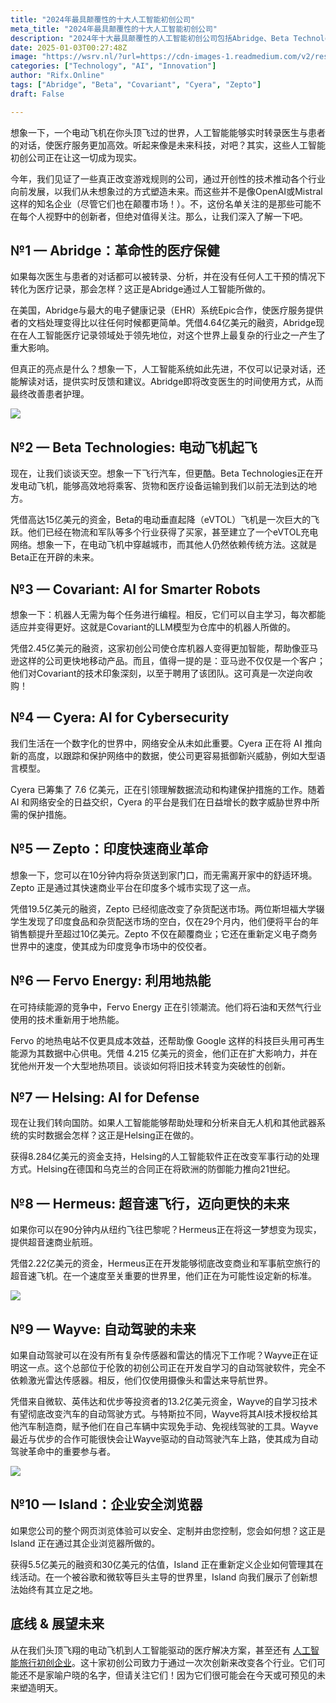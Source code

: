 ```yaml
---
title: "2024年最具颠覆性的十大人工智能初创公司"
meta_title: "2024年最具颠覆性的十大人工智能初创公司"
description: "2024年十大最具颠覆性的人工智能初创公司包括Abridge、Beta Technologies、Covariant等。这些公司通过创新技术，推动医疗、航空、机器人、网络安全等多个行业的发展。Abridge专注于医疗记录的自动化，Beta Technologies开发电动飞机，Covariant使仓库机器人更加智能，Cyera加强网络安全，Zepto在印度实现快速杂货配送，Fervo Energy利用地热能，Helsing助力军事数据分析，Hermeus提供超音速飞行，Wayve推进自动驾驶技术，Island重塑企业浏览体验。这些初创公司虽不为人熟知，但可能会在未来产生重大影响。"
date: 2025-01-03T00:27:48Z
image: "https://wsrv.nl/?url=https://cdn-images-1.readmedium.com/v2/resize:fit:800/0*zNNBhEbHMFMnGWdY"
categories: ["Technology", "AI", "Innovation"]
author: "Rifx.Online"
tags: ["Abridge", "Beta", "Covariant", "Cyera", "Zepto"]
draft: False

---
```


想象一下，一个电动飞机在你头顶飞过的世界，人工智能能够实时转录医生与患者的对话，使医疗服务更加高效。听起来像是未来科技，对吧？其实，这些人工智能初创公司正在让这一切成为现实。

今年，我们见证了一些真正改变游戏规则的公司，通过开创性的技术推动各个行业向前发展，以我们从未想象过的方式塑造未来。而这些并不是像OpenAI或Mistral这样的知名企业（尽管它们也在颠覆市场！）。不，这份名单关注的是那些可能不在每个人视野中的创新者，但绝对值得关注。那么，让我们深入了解一下吧。



## №1 — Abridge：革命性的医疗保健

如果每次医生与患者的对话都可以被转录、分析，并在没有任何人工干预的情况下转化为医疗记录，那会怎样？这正是Abridge通过人工智能所做的。

在美国，Abridge与最大的电子健康记录（EHR）系统Epic合作，使医疗服务提供者的文档处理变得比以往任何时候都更简单。凭借4.64亿美元的融资，Abridge现在在人工智能医疗记录领域处于领先地位，对这个世界上最复杂的行业之一产生了重大影响。

但真正的亮点是什么？想象一下，人工智能系统如此先进，不仅可以记录对话，还能解读对话，提供实时反馈和建议。Abridge即将改变医生的时间使用方式，从而最终改善患者护理。

![](https://wsrv.nl/?url=https://cdn-images-1.readmedium.com/v2/resize:fit:800/0*8FDRwHAiWzVdhbPA)

## №2 — Beta Technologies: 电动飞机起飞

现在，让我们谈谈天空。想象一下飞行汽车，但更酷。Beta Technologies正在开发电动飞机，能够高效地将乘客、货物和医疗设备运输到我们以前无法到达的地方。

凭借高达15亿美元的资金，Beta的电动垂直起降（eVTOL）飞机是一次巨大的飞跃。他们已经在物流和军队等多个行业获得了买家，甚至建立了一个eVTOL充电网络。想象一下，在电动飞机中穿越城市，而其他人仍然依赖传统方法。这就是Beta正在开辟的未来。

## №3 — Covariant: AI for Smarter Robots

想象一下：机器人无需为每个任务进行编程。相反，它们可以自主学习，每次都能适应并变得更好。这就是Covariant的LLM模型为仓库中的机器人所做的。

凭借2.45亿美元的融资，这家初创公司使仓库机器人变得更加智能，帮助像亚马逊这样的公司更快地移动产品。而且，值得一提的是：亚马逊不仅仅是一个客户；他们对Covariant的技术印象深刻，以至于聘用了该团队。这可真是一次逆向收购！

## №4 — Cyera: AI for Cybersecurity

我们生活在一个数字化的世界中，网络安全从未如此重要。Cyera 正在将 AI 推向新的高度，以跟踪和保护网络中的数据，使公司更容易抵御新兴威胁，例如大型语言模型。

Cyera 已筹集了 7.6 亿美元，正在引领理解数据流动和构建保护措施的工作。随着 AI 和网络安全的日益交织，Cyera 的平台是我们在日益增长的数字威胁世界中所需的保护措施。

## №5 — Zepto：印度快速商业革命

想象一下，您可以在10分钟内将杂货送到家门口，而无需离开家中的舒适环境。Zepto 正是通过其快速商业平台在印度多个城市实现了这一点。

凭借19.5亿美元的融资，Zepto 已经彻底改变了杂货配送市场。两位斯坦福大学辍学生发现了印度食品和杂货配送市场的空白，仅在29个月内，他们便将平台的年销售额提升至超过10亿美元。Zepto 不仅在颠覆商业；它还在重新定义电子商务世界中的速度，使其成为印度竞争市场中的佼佼者。

## №6 — Fervo Energy: 利用地热能

在可持续能源的竞争中，Fervo Energy 正在引领潮流。他们将石油和天然气行业使用的技术重新用于地热能。

Fervo 的地热电站不仅更具成本效益，还帮助像 Google 这样的科技巨头用可再生能源为其数据中心供电。凭借 4.215 亿美元的资金，他们正在扩大影响力，并在犹他州开发一个大型地热项目。谈谈如何将旧技术转变为突破性的创新。

## №7 — Helsing: AI for Defense

现在让我们转向国防。如果人工智能能够帮助处理和分析来自无人机和其他武器系统的实时数据会怎样？这正是Helsing正在做的。

获得8.284亿美元的资金支持，Helsing的人工智能软件正在改变军事行动的处理方式。Helsing在德国和乌克兰的合同正在将欧洲的防御能力推向21世纪。

## №8 — Hermeus: 超音速飞行，迈向更快的未来

如果你可以在90分钟内从纽约飞往巴黎呢？Hermeus正在将这一梦想变为现实，提供超音速商业航班。

凭借2.22亿美元的资金，Hermeus正在开发能够彻底改变商业和军事航空旅行的超音速飞机。在一个速度至关重要的世界里，他们正在为可能性设定新的标准。

![](https://wsrv.nl/?url=https://cdn-images-1.readmedium.com/v2/resize:fit:800/0*QHiJ7UnCaTM8u6GN)

## №9 — Wayve: 自动驾驶的未来

如果自动驾驶可以在没有所有复杂传感器和雷达的情况下工作呢？Wayve正在证明这一点。这个总部位于伦敦的初创公司正在开发自学习的自动驾驶软件，完全不依赖激光雷达传感器。相反，他们仅使用摄像头和雷达来导航世界。

凭借来自微软、英伟达和优步等投资者的13.2亿美元资金，Wayve的自学习技术有望彻底改变汽车的自动驾驶方式。与特斯拉不同，Wayve将其AI技术授权给其他汽车制造商，赋予他们在自己车辆中实现免手动、免视线驾驶的工具。Wayve最近与优步的合作可能很快会让Wayve驱动的自动驾驶汽车上路，使其成为自动驾驶革命中的重要参与者。

![](https://wsrv.nl/?url=https://cdn-images-1.readmedium.com/v2/resize:fit:800/0*xZcGxKfXYVVjEgMR)

## №10 — Island：企业安全浏览器

如果您公司的整个网页浏览体验可以安全、定制并由您控制，您会如何想？这正是 Island 正在通过其企业浏览器所做的。

获得5.5亿美元的融资和30亿美元的估值，Island 正在重新定义企业如何管理其在线活动。在一个被谷歌和微软等巨头主导的世界里，Island 向我们展示了创新想法始终有其立足之地。

## 底线 \& 展望未来

从在我们头顶飞翔的电动飞机到人工智能驱动的医疗解决方案，甚至还有 [人工智能旅行初创企业](https://cvisiona.com/why-ai-travel-startups-dont-succeed/)。这十家初创公司致力于通过一次次创新来改变各个行业。它们可能还不是家喻户晓的名字，但请关注它们！因为它们很可能会在今天或可预见的未来塑造明天。


